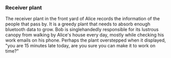 ### Receiver plant

The receiver plant in the front yard of Alice records the information of the people that pass by. It is a greedy plant that needs to absorb enough bluetooth data to grow. Bob is singlehandedly responsible for its lustrous canopy from walking by Alice's house every day, mostly while checking his work emails on his phone. Perhaps the plant overstepped when it displayed, "you are 15 minutes late today, are you sure you can make it to work on time?"